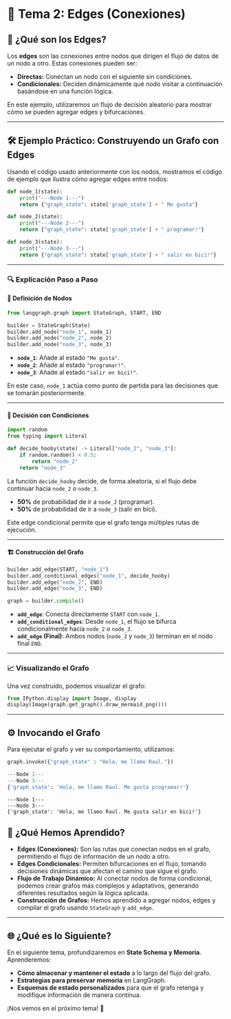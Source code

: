 # 🎯 Tema 2: Edges (Conexiones)

## 🧩 ¿Qué son los Edges?  
Los **edges** son las conexiones entre nodos que dirigen el flujo de datos de un nodo a otro. Estas conexiones pueden ser:  

- **Directas:** Conectan un nodo con el siguiente sin condiciones.  
- **Condicionales:** Deciden dinámicamente qué nodo visitar a continuación basándose en una función lógica.  

En este ejemplo, utilizaremos un flujo de decisión aleatorio para mostrar cómo se pueden agregar edges y bifurcaciones.  

---

## 🛠️ Ejemplo Práctico: Construyendo un Grafo con Edges  

Usando el código usado anteriormente con los nodos, mostramos el código de ejemplo que ilustra cómo agregar edges entre nodos:  

```python
def node_1(state):
    print("---Node 1---")
    return {"graph_state": state['graph_state'] + " Me gusta"}

def node_2(state):
    print("---Node 2---")
    return {"graph_state": state['graph_state'] + " programar!"}

def node_3(state):
    print("---Node 3---")
    return {"graph_state": state['graph_state'] + " salir en bici!"}
```

---

### 🔍 Explicación Paso a Paso  

#### 📌 Definición de Nodos  

```python
from langgraph.graph import StateGraph, START, END

builder = StateGraph(State)
builder.add_node("node_1", node_1)
builder.add_node("node_2", node_2)
builder.add_node("node_3", node_3)
```

- **`node_1`**: Añade al estado `"Me gusta"`.  
- **`node_2`**: Añade al estado `"programar!"`.  
- **`node_3`**: Añade al estado `"salir en bici!"`.  

En este caso, `node_1` actúa como punto de partida para las decisiones que se tomarán posteriormente.  

---

#### 🔄 Decisión con Condiciones  

```python
import random
from typing import Literal

def decide_hooby(state) -> Literal["node_2", "node_3"]:
    if random.random() < 0.5:
        return "node_2"
    return "node_3"
``` 


La función `decide_hooby` decide, de forma aleatoria, si el flujo debe continuar hacia `node_2` o `node_3`.  

- **50%** de probabilidad de ir a `node_2` (programar).  
- **50%** de probabilidad de ir a `node_3` (salir en bici).  

Este edge condicional permite que el grafo tenga múltiples rutas de ejecución.  

---

#### 🏗️ Construcción del Grafo  

```python
builder.add_edge(START, "node_1")
builder.add_conditional_edges("node_1", decide_hooby)
builder.add_edge("node_2", END)
builder.add_edge("node_3", END)

graph = builder.compile()
```  

- **`add_edge`**: Conecta directamente `START` con `node_1`.  
- **`add_conditional_edges`**: Desde `node_1`, el flujo se bifurca condicionalmente hacia `node_2` o `node_3`.  
- **`add_edge` (Final)**: Ambos nodos (`node_2` y `node_3`) terminan en el nodo final `END`.  

---

### 📈 Visualizando el Grafo  

Una vez construido, podemos visualizar el grafo:  

```python
from IPython.display import Image, display
display(Image(graph.get_graph().draw_mermaid_png()))
``` 

---

## ⚙️ Invocando el Grafo  

Para ejecutar el grafo y ver su comportamiento, utilizamos:  

```python
graph.invoke({"graph_state" : "Hola, me llamo Raul."})
```
```python title="Resultado 1"
---Node 1---
---Node 3---
{'graph_state': 'Hola, me llamo Raul. Me gusta programar!'}
```
```phyton title="Resultado 2"
---Node 1---
---Node 3---
{'graph_state': 'Hola, me llamo Raul. Me gusta salir en bici!'}
```


## 🧩 ¿Qué Hemos Aprendido?  

- **Edges (Conexiones):** Son las rutas que conectan nodos en el grafo, permitiendo el flujo de información de un nodo a otro.  
- **Edges Condicionales:** Permiten bifurcaciones en el flujo, tomando decisiones dinámicas que afectan el camino que sigue el grafo.  
- **Flujo de Trabajo Dinámico:** Al conectar nodos de forma condicional, podemos crear grafos más complejos y adaptativos, generando diferentes resultados según la lógica aplicada.  
- **Construcción de Grafos:** Hemos aprendido a agregar nodos, edges y compilar el grafo usando `StateGraph` y `add_edge`.  

---

## 🌐 ¿Qué es lo Siguiente?  

En el siguiente tema, profundizaremos en **State Schema y Memoria**. Aprenderemos:  
- **Cómo almacenar y mantener el estado** a lo largo del flujo del grafo.  
- **Estrategias para preservar memoria** en LangGraph.  
- **Esquemas de estado personalizados** para que el grafo retenga y modifique información de manera continua.  

¡Nos vemos en el próximo tema! 🚀  


